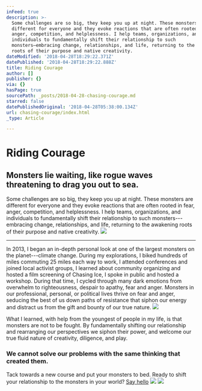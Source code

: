 ```yaml
---
inFeed: true
description: >-
  Some challenges are so big, they keep you up at night. These monsters are
  different for everyone and they evoke reactions that are often rooted in fear,
  anger, competition, and helplessness. I help teams, organizations, and
  individuals to fundamentally shift their relationship to such
  monsters—embracing change, relationships, and life, returning to the awakening
  roots of their purpose and native creativity. 
dateModified: '2018-04-28T18:29:22.371Z'
datePublished: '2018-04-28T18:29:22.888Z'
title: Riding Courage
author: []
publisher: {}
via: {}
hasPage: true
sourcePath: _posts/2018-04-28-chasing-courage.md
starred: false
datePublishedOriginal: '2018-04-28T05:38:00.134Z'
url: chasing-courage/index.html
_type: Article

---
```

# Riding Courage

## Monsters lie waiting, like rogue waves threatening to drag you out to sea.

Some challenges are so big, they keep you up at night. These monsters are different for everyone and they evoke reactions that are often rooted in fear, anger, competition, and helplessness. I help teams, organizations, and individuals to fundamentally shift their relationship to such monsters---embracing change, relationships, and life, returning to the awakening roots of their purpose and native creativity. ![](https://the-grid-user-content.s3-us-west-2.amazonaws.com/8e1810cc-644e-4d22-b00e-b1913258758c.jpg)

---

In 2013, I began an in-depth personal look at one of the largest monsters on the planet---climate change. During my explorations, I biked hundreds of miles commuting 25 miles each way to work, I attended conferences and joined local activist groups, I learned about community organizing and hosted a film screening of Chasing Ice, I spoke in public and hosted a workshop. During that time, I cycled through many dark emotions from overwhelm to righteousness, despair to apathy, fear and anger. Monsters in our professional, personal, or political lives thrive on fear and anger, seducing the best of us down paths of resistance that siphon our energy and distract us from the gift and bounty of our true nature.
![](https://the-grid-user-content.s3-us-west-2.amazonaws.com/c65050b4-1816-4284-84df-2ee249f4c916.jpg)

What I learned, with help from the youngest of people in my life, is that monsters are not to be fought. By fundamentally shifting our relationship and rearranging our perspectives we siphon their power, and welcome our true fluid nature of creativity, diligence, and play.

### We cannot solve our problems with the same thinking that created them.

Tack towards a new course and put your monsters to bed. Ready to shift your relationship to the monsters in your world?
[Say hello][0]
![](https://the-grid-user-content.s3-us-west-2.amazonaws.com/366d5986-fb06-4d8b-8e41-d468a3c78ee0.jpg)
![](https://the-grid-user-content.s3-us-west-2.amazonaws.com/c388b8c2-6a1d-40ce-ad45-9aef8d0a86c9.jpg)

[0]: http://tiny.cc/hello-daniel